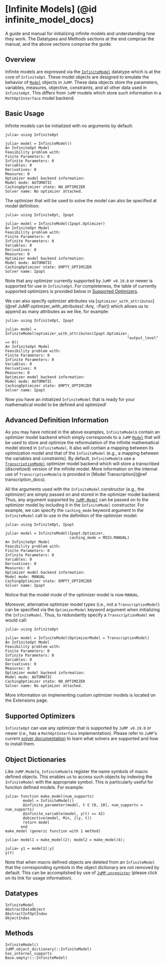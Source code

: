 # [Infinite Models] (@id infinite_model_docs)
A guide and manual for initializing infinite models and understanding how
they work. The Datatypes and Methods sections at the end comprise the manual,
and the above sections comprise the guide.  

## Overview
Infinite models are expressed via the [`InfiniteModel`](@ref) datatype which is at the
core of `InfiniteOpt`. These model objects are designed to emulate the behavior
of [`Model`](@ref) objects in `JuMP`. These data objects store the parameters, variables,
measures, objective, constraints, and all other data used in `InfiniteOpt`. This
differs from `JuMP` models which store such information in a `MathOptInterface`
model backend.

## Basic Usage
Infinite models can be initialized with no arguments by default:
```jldoctest
julia> using InfiniteOpt

julia> model = InfiniteModel()
An InfiniteOpt Model
Feasibility problem with:
Finite Parameters: 0
Infinite Parameters: 0
Variables: 0
Derivatives: 0
Measures: 0
Optimizer model backend information:
Model mode: AUTOMATIC
CachingOptimizer state: NO_OPTIMIZER
Solver name: No optimizer attached.
```

The optimizer that will be used to solve the model can also be specified at
model definition:
```jldoctest
julia> using InfiniteOpt, Ipopt

julia> model = InfiniteModel(Ipopt.Optimizer)
An InfiniteOpt Model
Feasibility problem with:
Finite Parameters: 0
Infinite Parameters: 0
Variables: 0
Derivatives: 0
Measures: 0
Optimizer model backend information:
Model mode: AUTOMATIC
CachingOptimizer state: EMPTY_OPTIMIZER
Solver name: Ipopt
```
Note that any optimizer currently supported by `JuMP v0.19.0` or newer is
supported for use in `InfiniteOpt`. For completeness, the table of currently
supported optimizers is provided below in [Supported Optimizers](@ref).

We can also specify optimizer attributes via
[`optimizer_with_attributes`](@ref JuMP.optimizer_with_attributes(::Any, ::Pair))
which allows us to append as many attributes as we like, for example:
```jldoctest
julia> using InfiniteOpt, Ipopt

julia> model = InfiniteModel(optimizer_with_attributes(Ipopt.Optimizer,
                                                       "output_level" => 0))
An InfiniteOpt Model
Feasibility problem with:
Finite Parameters: 0
Infinite Parameters: 0
Variables: 0
Derivatives: 0
Measures: 0
Optimizer model backend information:
Model mode: AUTOMATIC
CachingOptimizer state: EMPTY_OPTIMIZER
Solver name: Ipopt
```

Now you have an initialized `InfiniteModel` that is ready for your mathematical
model to be defined and optimized!

## Advanced Definition Information
As you may have noticed in the above examples, `InfiniteModel`s contain an
optimizer model backend which simply corresponds to a `JuMP` [`Model`](@ref) that
will be used to store and optimize the reformulation of the infinite mathematical
model stored in `InfiniteModel`. It also will contain a mapping between its
optimization model and that of the `InfiniteModel` (e.g., a mapping between the
variables and constraints). By default, `InfiniteModel`s use a
[`TranscriptionModel`](@ref) optimizer model backend which will store a
transcribed (discretized) version of the infinite model. More information on
the internal use of `TranscriptionModel`s is provided in
[Model Transcription](@ref transcription_docs).

All the arguments used with the `InfiniteModel` constructor (e.g., the optimizer)
are simply passed on and stored in the optimizer model backend. Thus, any
argument supported by [`JuMP.Model`](@ref) can be passed on to the optimizer
model by including it in the `InfiniteModel` constructor. For example, we can
specify the `caching_mode` keyword argument in the `InfiniteModel` call to use
in the definition of the optimizer model:
```jldoctest
julia> using InfiniteOpt, Ipopt

julia> model = InfiniteModel(Ipopt.Optimizer,
                             caching_mode = MOIU.MANUAL)
An InfiniteOpt Model
Feasibility problem with:
Finite Parameters: 0
Infinite Parameters: 0
Variables: 0
Derivatives: 0
Measures: 0
Optimizer model backend information:
Model mode: MANUAL
CachingOptimizer state: EMPTY_OPTIMIZER
Solver name: Ipopt
```
Notice that the model mode of the optimizer model is now `MANUAL`.

Moreover, alternative optimizer model types (i.e., not a `TranscriptionModel`) can be 
specified via the `OptimizerModel` keyword argument when initializing the 
`InfiniteModel`. Thus, to redundantly specify a `TranscriptionModel` we would call:
```jldoctest model_fun
julia> using InfiniteOpt

julia> model = InfiniteModel(OptimizerModel = TranscriptionModel)
An InfiniteOpt Model
Feasibility problem with:
Finite Parameters: 0
Infinite Parameters: 0
Variables: 0
Derivatives: 0
Measures: 0
Optimizer model backend information:
Model mode: AUTOMATIC
CachingOptimizer state: NO_OPTIMIZER
Solver name: No optimizer attached.
```
More information on implementing custom optimizer models is located on the 
Extensions page.

## Supported Optimizers
`InfiniteOpt` can use any optimizer that is supported by `JuMP v0.19.0` or newer 
(i.e., has a `MathOptInterface` implementation). Please refer to `JuMP`'s current
[solver documentation](https://jump.dev/JuMP.jl/stable/installation/#Installing-a-solver) 
to learn what solvers are supported and how to install them.

## Object Dictionaries
Like `JuMP.Model`s, `InfiniteModel`s register the name symbols of macro defined 
objects. This enables us to access such objects by indexing the `InfiniteModel` 
with the appropriate symbol. This is particularly useful for function defined 
models. For example:
```jldoctest; setup = :(using InfiniteOpt)
julia> function make_model(num_supports)
        model = InfiniteModel()
        @infinite_parameter(model, t ∈ [0, 10], num_supports = num_supports)
        @infinite_variable(model, y(t) >= 42)
        @objective(model, Min, ∫(y, t))
        return model
       end
make_model (generic function with 1 method)

julia> model1 = make_model(2); model2 = make_model(4);

julia> y1 = model1[:y]
y(t)
```
Note that when macro defined objects are deleted from an `InfiniteModel` that the 
corresponding symbols in the object dictionary are not removed by default. This 
can be accomplished by use of [`JuMP.unregister`](@ref) (please click on its link 
for usage information).

## Datatypes
```@docs
InfiniteModel
AbstractDataObject
AbstractInfOptIndex
ObjectIndex
```

## Methods
```@docs
InfiniteModel()
JuMP.object_dictionary(::InfiniteModel)
has_internal_supports
Base.empty!(::InfiniteModel)
```
